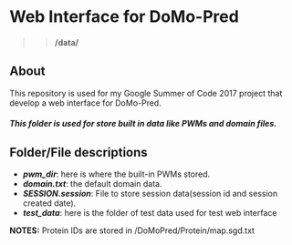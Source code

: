 # Web Interface for DoMo-Pred 
>> #### /data/
## About

This repository is used for my Google Summer of Code 2017 project that develop a web interface for DoMo-Pred.


##### This folder is used for store built in data like PWMs and domain files.

## Folder/File descriptions
- **_pwm_dir_**: here is where the built-in PWMs stored.
- **_domain.txt_**: the default domain data.
- **_SESSION.session_**: File to store session data(session id and session created date). 
- **_test_data_**: here is the folder of test data used for test web interface

**NOTES:** Protein IDs are stored in /DoMoPred/Protein/map.sgd.txt

